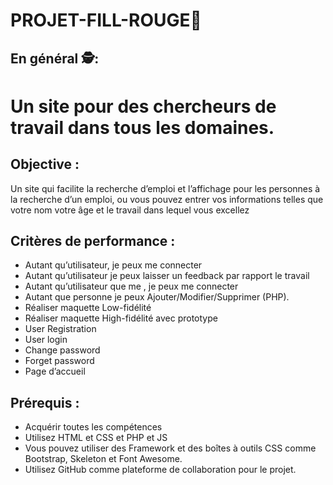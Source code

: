 # PROJET-FILL-ROUGE🚨


 ## En général 🕵️:
 # Un site pour des chercheurs de travail dans tous les domaines. 
 ## Objective :

Un site qui facilite la recherche d’emploi et l’affichage  pour les personnes à la recherche d’un emploi, ou vous pouvez entrer vos informations telles que votre nom votre âge et le travail dans lequel vous excellez
 ## Critères de performance :
*  Autant qu’utilisateur, je peux me connecter
* Autant qu’utilisateur je peux laisser un feedback par rapport le travail
* Autant qu’utilisateur que me  , je peux me connecter 
* Autant que personne je peux Ajouter/Modifier/Supprimer (PHP).
* Réaliser maquette Low-fidélité
* Réaliser maquette High-fidélité avec prototype
* User Registration 
* User login 
* Change password
* Forget password
* Page d’accueil

 ## Prérequis :

* Acquérir toutes les compétences
* Utilisez HTML et CSS et PHP et JS
* Vous pouvez utiliser des Framework et des boîtes à outils CSS comme Bootstrap, Skeleton et Font Awesome.
* Utilisez GitHub comme plateforme de collaboration pour le projet.
